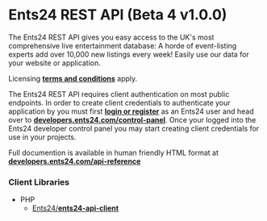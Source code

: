 Ents24 REST API (Beta 4 v1.0.0)
===============================

The Ents24 REST API gives you easy access to the UK's most comprehensive live entertainment database:  A horde of event-listing experts add over 10,000 new listings every week!  Easily use our data for your website or application.  

Licensing [**terms and conditions**](https://developers.ents24.com/licensing) apply.

The Ents24 REST API requires client authentication on most public endpoints.  In order to create client credentials to authenticate your application by you must first [**login or register**](https://www.ents24.com/user/redirect/origin/v3-developers-redirect/goto/Ly9kZXZlbG9wZXJzLmVudHMyNC5jb20vY29udHJvbC1wYW5lbA) as an Ents24 user and head over to [**developers.ents24.com/control-panel**](https://developers.ents24.com/control-panel).  Once your logged into the Ents24 developer control panel you may start creating client credentials for use in your projects.

Full documention is available in human friendly HTML format at [**developers.ents24.com/api-reference**](https://developers.ents24.com/api-reference)

### Client Libraries

+ PHP
	+ [Ents24/**ents24-api-client**](https://github.com/Ents24/ents24-api-client)